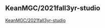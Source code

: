 ## KeanMGC/2021fall3yr-studio 
[KeanMGC/2021fall3yr-studio](https://keanmgc.github.io/2021fall3yr-studio/about.md/)  




